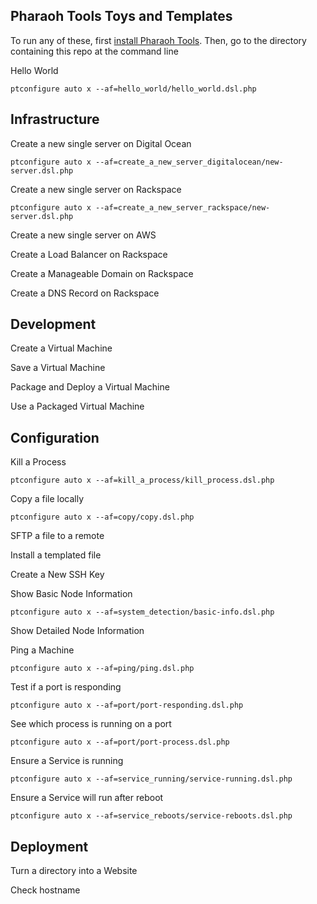Pharaoh Tools Toys and Templates
--------------------------------


To run any of these, first [install Pharaoh Tools](http://pharaohtools.com/install "install Pharaoh Tools"). Then, go to
the directory containing this repo at the command line


Hello World

    ptconfigure auto x --af=hello_world/hello_world.dsl.php



Infrastructure
--------------------------------
Create a new single server on Digital Ocean

    ptconfigure auto x --af=create_a_new_server_digitalocean/new-server.dsl.php


Create a new single server on Rackspace

    ptconfigure auto x --af=create_a_new_server_rackspace/new-server.dsl.php


Create a new single server on AWS

Create a Load Balancer on Rackspace

Create a Manageable Domain on Rackspace

Create a DNS Record on Rackspace



Development
------------------------------

Create a Virtual Machine

Save a Virtual Machine

Package and Deploy a Virtual Machine

Use a Packaged Virtual Machine



Configuration
------------------------------

Kill a Process

    ptconfigure auto x --af=kill_a_process/kill_process.dsl.php


Copy a file locally

    ptconfigure auto x --af=copy/copy.dsl.php


SFTP a file to a remote

Install a templated file

Create a New SSH Key

Show Basic Node Information

    ptconfigure auto x --af=system_detection/basic-info.dsl.php


Show Detailed Node Information


Ping a Machine

    ptconfigure auto x --af=ping/ping.dsl.php


Test if a port is responding

    ptconfigure auto x --af=port/port-responding.dsl.php


See which process is running on a port

    ptconfigure auto x --af=port/port-process.dsl.php


Ensure a Service is running

    ptconfigure auto x --af=service_running/service-running.dsl.php


Ensure a Service will run after reboot

    ptconfigure auto x --af=service_reboots/service-reboots.dsl.php




Deployment
------------------------------

Turn a directory into a Website

Check hostname


